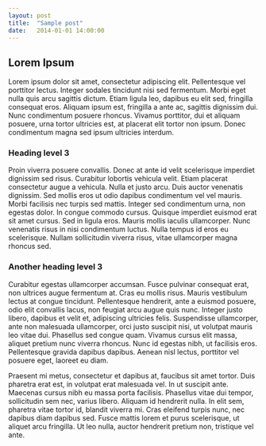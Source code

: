 ```yaml
---
layout: post
title:  "Sample post"
date:   2014-01-01 14:00:00
---
```


## Lorem Ipsum

 Lorem ipsum dolor sit amet, consectetur adipiscing elit. Pellentesque vel porttitor lectus. Integer sodales tincidunt nisi sed fermentum. Morbi eget nulla quis arcu sagittis dictum. Etiam ligula leo, dapibus eu elit sed, fringilla consequat eros. Aliquam ipsum est, fringilla a ante ac, sagittis dignissim dui. Nunc condimentum posuere rhoncus. Vivamus porttitor, dui et aliquam posuere, urna tortor ultricies est, at placerat elit tortor non ipsum. Donec condimentum magna sed ipsum ultricies interdum.

### Heading level 3
Proin viverra posuere convallis. Donec at ante id velit scelerisque imperdiet dignissim sed risus. Curabitur lobortis vehicula velit. Etiam placerat consectetur augue a vehicula. Nulla et justo arcu. Duis auctor venenatis dignissim. Sed mollis eros ut odio dapibus condimentum vel vel mauris. Morbi facilisis nec turpis sed mattis. Integer sed condimentum urna, non egestas dolor. In congue commodo cursus. Quisque imperdiet euismod erat sit amet cursus. Sed in ligula eros. Mauris mollis iaculis ullamcorper. Nunc venenatis risus in nisi condimentum luctus. Nulla tempus id eros eu scelerisque. Nullam sollicitudin viverra risus, vitae ullamcorper magna rhoncus sed.

### Another heading level 3
Curabitur egestas ullamcorper accumsan. Fusce pulvinar consequat erat, non ultrices augue fermentum at. Cras eu mollis risus. Mauris vestibulum lectus at congue tincidunt. Pellentesque hendrerit, ante a euismod posuere, odio elit convallis lacus, non feugiat arcu augue quis nunc. Integer justo libero, dapibus et velit et, adipiscing ultricies felis. Suspendisse ullamcorper, ante non malesuada ullamcorper, orci justo suscipit nisi, ut volutpat mauris leo vitae dui. Phasellus sed congue quam. Vivamus cursus elit massa, aliquet pretium nunc viverra rhoncus. Nunc id egestas nibh, ut facilisis eros. Pellentesque gravida dapibus dapibus. Aenean nisl lectus, porttitor vel posuere eget, laoreet eu diam.

Praesent mi metus, consectetur et dapibus at, faucibus sit amet tortor. Duis pharetra erat est, in volutpat erat malesuada vel. In ut suscipit ante. Maecenas cursus nibh eu massa porta facilisis. Phasellus vitae dui tempor, sollicitudin sem nec, varius libero. Aliquam id hendrerit nulla. In elit sem, pharetra vitae tortor id, blandit viverra mi. Cras eleifend turpis nunc, nec dapibus diam dapibus sed. Fusce mattis lorem et purus scelerisque, ut aliquet arcu fringilla. Ut leo nulla, auctor hendrerit pretium non, tristique vel ante. 
